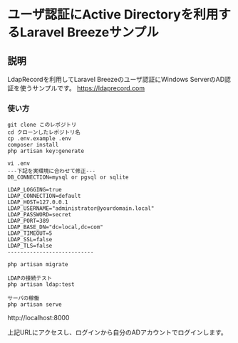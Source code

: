 # ユーザ認証にActive Directoryを利用するLaravel Breezeサンプル
## 説明
LdapRecordを利用してLaravel Breezeのユーザ認証にWindows ServerのAD認証を使うサンプルです。
https://ldaprecord.com

### 使い方
```
git clone このレポジトリ
cd クローンしたレポジトリ名
cp .env.example .env
composer install
php artisan key:generate

vi .env
---下記を実環境に合わせて修正---
DB_CONNECTION=mysql or pgsql or sqlite

LDAP_LOGGING=true
LDAP_CONNECTION=default
LDAP_HOST=127.0.0.1
LDAP_USERNAME="administrator@yourdomain.local"
LDAP_PASSWORD=secret
LDAP_PORT=389
LDAP_BASE_DN="dc=local,dc=com"
LDAP_TIMEOUT=5
LDAP_SSL=false
LDAP_TLS=false
---------------------------

php artisan migrate

LDAPの接続テスト
php artisan ldap:test

サーバの稼働
php artisan serve
```
http://localhost:8000

上記URLにアクセスし、ログインから自分のADアカウントでログインします。
